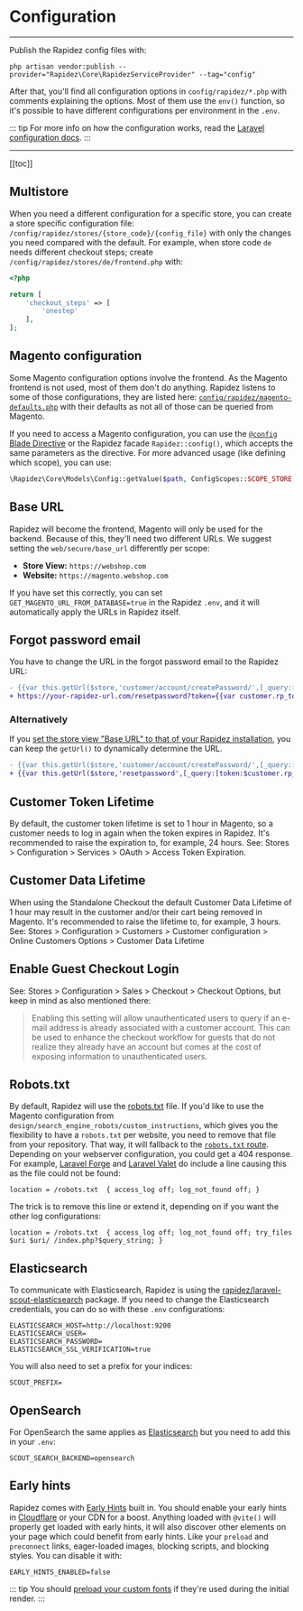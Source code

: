 # Configuration

---

Publish the Rapidez config files with:

```
php artisan vendor:publish --provider="Rapidez\Core\RapidezServiceProvider" --tag="config"
```

After that, you'll find all configuration options in `config/rapidez/*.php` with comments explaining the options. Most of them use the `env()` function, so it's possible to have different configurations per environment in the `.env`.

::: tip
For more info on how the configuration works, read the [Laravel configuration docs](https://laravel.com/docs/12.x/configuration).
:::

---

[[toc]]

## Multistore

When you need a different configuration for a specific store, you can create a store specific configuration file: `/config/rapidez/stores/{store_code}/{config_file}` with only the changes you need compared with the default. For example, when store code `de` needs different checkout steps; create `/config/rapidez/stores/de/frontend.php` with:
```php
<?php

return [
    'checkout_steps' => [
        'onestep'
    ],
];
```

## Magento configuration

Some Magento configuration options involve the frontend. As the Magento frontend is not used, most of them don't do anything. Rapidez listens to some of those configurations, they are listed here: [`config/rapidez/magento-defaults.php`](https://github.com/rapidez/core/blob/master/config/rapidez/magento-defaults.php) with their defaults as not all of those can be queried from Magento.

If you need to access a Magento configuration, you can use the [`@config` Blade Directive](theming.html#config) or the Rapidez facade `Rapidez::config()`, which accepts the same parameters as the directive. For more advanced usage (like defining which scope), you can use:
```php
\Rapidez\Core\Models\Config::getValue($path, ConfigScopes::SCOPE_STORE, $scopeId, $options)
```

## Base URL

Rapidez will become the frontend, Magento will only be used for the backend. Because of this, they'll need two different URLs. We suggest setting the `web/secure/base_url` differently per scope:

- **Store View:** `https://webshop.com`
- **Website:** `https://magento.webshop.com`

If you have set this correctly, you can set `GET_MAGENTO_URL_FROM_DATABASE=true` in the Rapidez `.env`, and it will automatically apply the URLs in Rapidez itself.

## Forgot password email

You have to change the URL in the forgot password email to the Rapidez URL:

```diff
- {{var this.getUrl($store,'customer/account/createPassword/',[_query:[token:$customer.rp_token],_nosid:1])}}
+ https://your-rapidez-url.com/resetpassword?token={{var customer.rp_token}}
```

### Alternatively

If you [set the store view "Base URL" to that of your Rapidez installation](configuration.html#base-url), you can keep the `getUrl()` to dynamically determine the URL.

```diff
- {{var this.getUrl($store,'customer/account/createPassword/',[_query:[token:$customer.rp_token],_nosid:1])}}
+ {{var this.getUrl($store,'resetpassword',[_query:[token:$customer.rp_token],_nosid:1])}}
```

## Customer Token Lifetime

By default, the customer token lifetime is set to 1 hour in Magento, so a customer needs to log in again when the token expires in Rapidez. It's recommended to raise the expiration to, for example, 24 hours. See: Stores > Configuration > Services > OAuth > Access Token Expiration.

## Customer Data Lifetime

When using the Standalone Checkout the default Customer Data Lifetime of 1 hour may result in the customer and/or their cart being removed in Magento. It's recommended to raise the lifetime to, for example, 3 hours. See: Stores > Configuration > Customers > Customer configuration > Online Customers Options > Customer Data Lifetime

## Enable Guest Checkout Login

See: Stores > Configuration > Sales > Checkout > Checkout Options, but keep in mind as also mentioned there:

> Enabling this setting will allow unauthenticated users to query if an e-mail address is already associated with a customer account. This can be used to enhance the checkout workflow for guests that do not realize they already have an account but comes at the cost of exposing information to unauthenticated users.

## Robots.txt

By default, Rapidez will use the [robots.txt](https://github.com/rapidez/rapidez/blob/master/public/robots.txt) file. If you'd like to use the Magento configuration from `design/search_engine_robots/custom_instructions`, which gives you the flexibility to have a `robots.txt` per website, you need to remove that file from your repository. That way, it will fallback to the [`robots.txt` route](https://github.com/rapidez/core/blob/master/routes/web.php). Depending on your webserver configuration, you could get a 404 response. For example, [Laravel Forge](https://forge.laravel.com/) and [Laravel Valet](https://laravel.com/docs/12.x/valet) do include a line causing this as the file could not be found:
```
location = /robots.txt  { access_log off; log_not_found off; }
```
The trick is to remove this line or extend it, depending on if you want the other log configurations:
```
location = /robots.txt  { access_log off; log_not_found off; try_files $uri $uri/ /index.php?$query_string; }
```

## Elasticsearch

To communicate with Elasticsearch, Rapidez is using the [rapidez/laravel-scout-elasticsearch](https://github.com/rapidez/laravel-scout-elasticsearch) package. If you need to change the Elasticsearch credentials, you can do so with these `.env` configurations:

```dotenv
ELASTICSEARCH_HOST=http://localhost:9200
ELASTICSEARCH_USER=
ELASTICSEARCH_PASSWORD=
ELASTICSEARCH_SSL_VERIFICATION=true
```

You will also need to set a prefix for your indices:

```dotenv
SCOUT_PREFIX=
```

## OpenSearch

For OpenSearch the same applies as [Elasticsearch](#elasticsearch) but you need to add this in your `.env`:

```dotenv
SCOUT_SEARCH_BACKEND=opensearch
```

## Early hints

Rapidez comes with [Early Hints](https://github.com/justbetter/laravel-http3earlyhints) built in. You should enable your early hints in [Cloudflare](https://developers.cloudflare.com/cache/advanced-configuration/early-hints/#enable-early-hints) or your CDN for a boost. Anything loaded with `@vite()` will properly get loaded with early hints, it will also discover other elements on your page which could benefit from early hints. Like your `preload` and `preconnect` links, eager-loaded images, blocking scripts, and blocking styles. You can disable it with:

```dotenv
EARLY_HINTS_ENABLED=false
```

::: tip
You should [preload your custom fonts](https://web.dev/articles/codelab-preload-web-fonts) if they're used during the initial render.
:::
